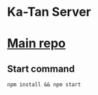 # Ka-Tan Server

# [Main repo ](https://github.com/FoxUSA/Ka-tan)

## Start command
`npm install && npm start`

